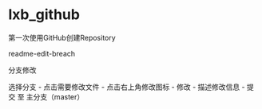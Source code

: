 # lxb_github
第一次使用GitHub创建Repository 


readme-edit-breach

分支修改

选择分支 - 点击需要修改文件 - 点击右上角修改图标 - 修改 - 描述修改信息 - 提交 至 主分支（master）
